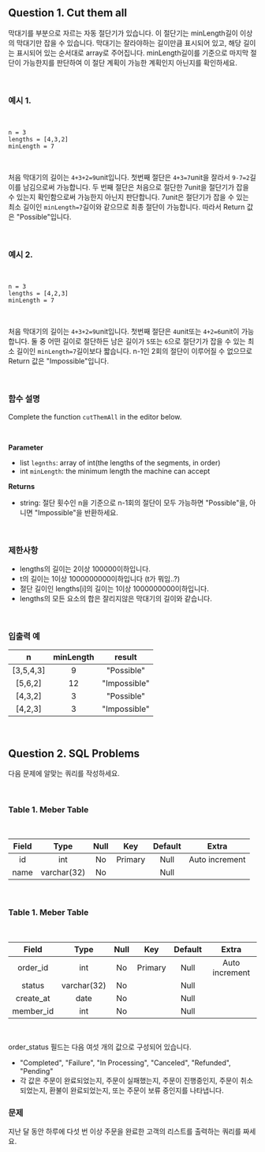 ## Question 1. Cut them all
 
 막대기를 부분으로 자르는 자동 절단기가 있습니다. 이 절단기는 minLength길이 이상의 막대기만 잡을 수 있습니다. 막대기는 잘라야하는 길이만큼 표시되어 있고, 해당 길이는 표시되어 있는 순서대로 array로 주어집니다. minLength길이를 기준으로 마지막 절단이 가능한지를 판단하여 이 절단 계획이 가능한 계획인지 아닌지를 확인하세요.

</br>

### 예시 1.

</br>

 ```
 n = 3
 lengths = [4,3,2]
 minLength = 7
 ```

</br>

 처음 막대기의 길이는 `4+3+2=9`unit입니다. 첫번째 절단은 `4+3=7`unit을 잘라서 `9-7=2`길이를 남김으로써 가능합니다. 두 번째 절단은 처음으로 절단한 7unit을 절단기가 잡을 수 있는지 확인함으로써 가능한지 아닌지 판단합니다. 7unit은 절단기가 잡을 수 있는 최소 길이인 `minLength=7`길이와 같으므로 최종 절단이 가능합니다. 따라서 Return 값은 "Possible"입니다.

</br>

### 예시 2.

</br>

 ```
 n = 3
 lengths = [4,2,3]
 minLength = 7
 ```

</br>

 처음 막대기의 길이는 `4+3+2=9`unit입니다. 첫번째 절단은 `4`unit또는 `4+2=6`unit이 가능합니다. 둘 중 어떤 길이로 절단하든 남은 길이가 `5`또는 `6`으로 절단기가 잡을 수 있는 최소 길이인 `minLength=7`길이보다 짧습니다. n-1인 2회의 절단이 이루어질 수 없으므로 Return 값은 "Impossible"입니다.

</br>

### 함수 설명
 Complete the function `cutThemAll` in the editor below.

 </br>

**Parameter**
- list `legnths`: array of int(the lengths of the segments, in order)
- int `minLength`: the minimum length the machine can accept

**Returns**
- string: 절단 횟수인 n을 기준으로 n-1회의 절단이 모두 가능하면 "Possible"을, 아니면 "Impossible"을 반환하세요.

</br>

### 제한사항
- lengths의 길이는 2이상 100000이하입니다.
- t의 길이는 1이상 1000000000이하입니다 (t가 뭐임..?)
- 절단 길이인 lengths[i]의 길이는 1이상 1000000000이하입니다.
- lengths의 모든 요소의 합은 잘리지않은 막대기의 길이와 같습니다.

</br>

### 입출력 예

|n|minLength|result|
|:---:|:---:|:---:|
|[3,5,4,3]|9|"Possible"|
|[5,6,2]|12|"Impossible"|
|[4,3,2]|3|"Possible"|
|[4,2,3]|3|"Impossible"|

</br>

## Question 2. SQL Problems
 
 다음 문제에 알맞는 쿼리를 작성하세요.

</br>

### Table 1. Meber Table

</br>

|Field|Type|Null|Key|Default|Extra|
|:---:|:---:|:---:|:---:|:---:|:---:|
|id|int|No|Primary|Null|Auto increment|
|name|varchar(32)|No||Null||

</br>

### Table 1. Meber Table

</br>

|Field|Type|Null|Key|Default|Extra|
|:---:|:---:|:---:|:---:|:---:|:---:|
|order_id|int|No|Primary|Null|Auto increment|
|status|varchar(32)|No||Null||
|create_at|date|No||Null||
|member_id|int|No||Null||

</br>

 order_status 필드는 다음 여섯 개의 값으로 구성되어 있습니다.
 - "Completed", "Failure", "In Processing", "Canceled", "Refunded", "Pending"
 - 각 값은 주문이 완료되었는지, 주문이 실패했는지, 주문이 진행중인지, 주문이 취소되었는지, 환불이 완료되었는지, 또는 주문이 보류 중인지를 나타냅니다.

### 문제
 지난 달 동안 하루에 다섯 번 이상 주문을 완료한 고객의 리스트를 출력하는 쿼리를 짜세요.
